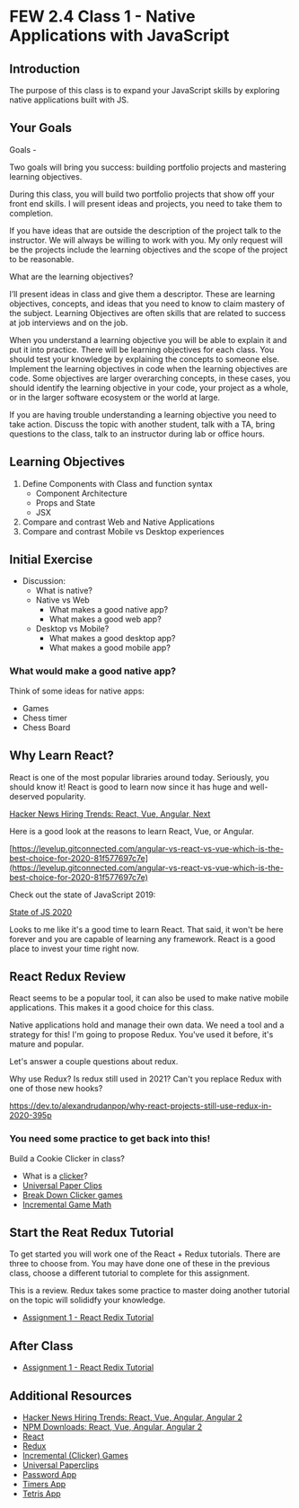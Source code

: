 # FEW 2.4 Class 1 - Native Applications with JavaScript

## Introduction

The purpose of this class is to expand your JavaScript skills by exploring native applications built with JS. 

## Your Goals

Goals - 

Two goals will bring you success: building portfolio projects and mastering learning objectives. 

During this class, you will build two portfolio projects that show off your front end skills. I will present ideas and projects, you need to take them to completion.

If you have ideas that are outside the description of the project talk to the instructor. We will always be willing to work with you. My only request will be the projects include the learning objectives and the scope of the project to be reasonable.

What are the learning objectives? 

I’ll present ideas in class and give them a descriptor. These are learning objectives, concepts, and ideas that you need to know to claim mastery of the subject. Learning Objectives are often skills that are related to success at job interviews and on the job. 

When you understand a learning objective you will be able to explain it and put it into practice. There will be learning objectives for each class. You should test your knowledge by explaining the concepts to someone else. Implement the learning objectives in code when the learning objectives are code. Some objectives are larger overarching concepts, in these cases, you should identify the learning objective in your code, your project as a whole, or in the larger software ecosystem or the world at large. 

If you are having trouble understanding a learning objective you need to take action. Discuss the topic with another student, talk with a TA, bring questions to the class, talk to an instructor during lab or office hours. 

## Learning Objectives

1. Define Components with Class and function syntax
    - Component Architecture
    - Props and State
    - JSX
1. Compare and contrast Web and Native Applications 
1. Compare and contrast Mobile vs Desktop experiences 

## Initial Exercise

- Discussion: 
    - What is native?
    - Native vs Web
        - What makes a good native app? 
        - What makes a good web app? 
    - Desktop vs Mobile? 
        - What makes a good desktop app?
        - What makes a good mobile app?

### What would make a good native app?

Think of some ideas for native apps:

- Games
- Chess timer
- Chess Board

## Why Learn React? 

React is one of the most popular libraries around today. Seriously, you should know it! React is good to learn now since it has huge and well-deserved popularity.

[Hacker News Hiring Trends: React, Vue, Angular, Next](https://npm-stat.com/charts.html?package=react&package=vue&package=angular&package=Svelte&package=next&from=2019-06-01&to=2022-01-31)

Here is a good look at the reasons to learn React, Vue, or Angular. 

[https://levelup.gitconnected.com/angular-vs-react-vs-vue-which-is-the-best-choice-for-2020-81f577697c7e](https://levelup.gitconnected.com/angular-vs-react-vs-vue-which-is-the-best-choice-for-2020-81f577697c7e)

Check out the state of JavaScript 2019:

[State of JS 2020](https://2020.stateofjs.com/en-US/)

Looks to me like it's a good time to learn React. That said, it won't be here forever and you are capable of learning any framework. React is a good place to invest your time right now.

## React Redux Review

React seems to be a popular tool, it can also be used to make native mobile applications. This makes it a good choice for this class. 

Native applications hold and manage their own data. We need a tool and a strategy for this! I'm going to propose Redux. You've used it before, it's mature and popular. 

Let's answer a couple questions about redux.

Why use Redux? Is redux still used in 2021? Can't you replace Redux with one of those new hooks?

https://dev.to/alexandrudanpop/why-react-projects-still-use-redux-in-2020-395p

### You need some practice to get back into this!

Build a Cookie Clicker in class?

- What is a [clicker](https://en.wikipedia.org/wiki/Cookie_Clicker)? 
- [Universal Paper Clips](http://www.decisionproblem.com/paperclips/)
- [Break Down Clicker games](https://allbitsequal.medium.com/taking-games-apart-how-to-design-a-simple-idle-clicker-6ca196ef90d6)
- [Incremental Game Math](https://gamedevelopment.tutsplus.com/articles/numbers-getting-bigger-the-design-and-math-of-incremental-games--cms-24023)

## Start the Reat Redux Tutorial

To get started you will work one of the React + Redux tutorials. There are three to choose from. You may have done one of these in the previous class, choose a different tutorial to complete for this assignment. 

This is a review. Redux takes some practice to master doing another tutorial on the topic will solididfy your knowledge. 

- [Assignment 1 - React Redix Tutorial](../Assignments/Assignment-1-react-redux.md)

## After Class

- [Assignment 1 - React Redix Tutorial](../Assignments/Assignment-1-react-redux.md)

## Additional Resources

- [Hacker News Hiring Trends: React, Vue, Angular, Angular 2](https://www.hntrends.com/2018/jun-no-signs-of-slowing-for-react.html?compare1=React&compare2=AngularJS&compare3=Angular+2&compare4=Vue)
- [NPM Downloads: React, Vue, Angular, Angular 2](https://npm-stat.com/charts.html?package=react&package=vue&package=angular&package=angular%202&from=2016-06-01&to=2018-05-31)
- [React](https://reactjs.org)
- [Redux](https://redux.js.org)
- [Incremental (Clicker) Games](https://en.wikipedia.org/wiki/Incremental_game)
- [Universal Paperclips](http://www.decisionproblem.com/paperclips/)
- [Password App](https://github.com/MakeSchool-Tutorials/web-7-react-redux-passwords-app)
- [Timers App](https://github.com/MakeSchool-Tutorials/web-7-react-redux-timers-app)
- [Tetris App](https://github.com/MakeSchool-Tutorials/web-7-react-redux-tetris-app) 
